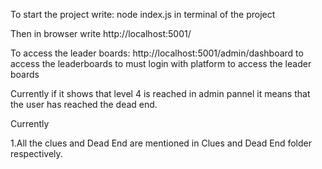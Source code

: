 To start the project  write: node index.js in terminal of the project

Then in browser write http://localhost:5001/

To access the leader boards: http://localhost:5001/admin/dashboard to access the leaderboards to must login with platform to access the leader boards

Currently if it shows that level 4 is reached in admin pannel it means that the user has reached the dead end.


Currently 

1.All the clues and Dead End are mentioned in Clues and Dead End folder respectively.

